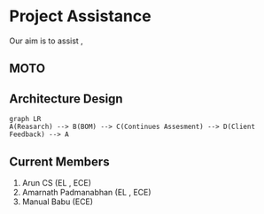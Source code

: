 # Project Assistance
Our aim is to assist , 
## MOTO 

## Architecture Design 

```mermaid
graph LR
A(Reasarch) --> B(BOM) --> C(Continues Assesment) --> D(Client Feedback) --> A 
```

## Current Members
1. Arun CS (EL , ECE)
2. Amarnath Padmanabhan (EL , ECE)
3. Manual Babu (ECE)